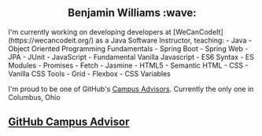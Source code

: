 <h2 align="center">Benjamin Williams :wave:</h2>
I'm currently working on developing developers at [WeCanCodeIt](https://wecancodeit.org/) as a Java Software Instructor, teaching:
- Java 
  - Object Oriented Programming Fundamentals
  - Spring Boot
  - Spring Web
  - JPA
  - JUnit 
- JavaScript
  - Fundamental Vanilla Javascript
  - ES6 Syntax
  - ES Modules
  - Promises
  - Fetch
  - Jasmine
- HTML5
  - Semantic HTML
- CSS 
  - Vanilla CSS Tools
  - Grid
  - Flexbox
  - CSS Variables

I'm proud to be one of GitHub's [Campus Advisors](https://education.github.com/teachers/advisors).  Currently the only one in Columbus, Ohio

                                     
## [GitHub Campus Advisor](https://education.github.com/teachers/advisors)


